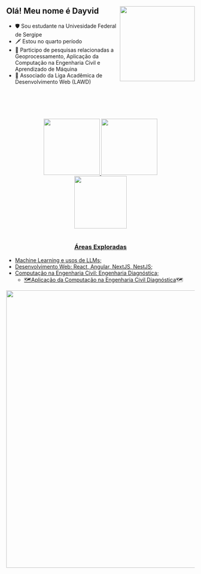 
## Olá! Meu nome é Dayvid <img align="right" src="https://user-images.githubusercontent.com/77745454/153294700-39b68079-4c4f-4129-a115-ec65be6b4a25.png" width="200" />

- 🛡️ Sou estudante na Univesidade Federal de Sergipe
- 🗡️ Estou no quarto período
- 🔬 Participo de pesquisas relacionadas a Geoprocessamento, Aplicação da Computação na Engenharia Civil e Aprendizado de Máquina
- 🔭 Associado da Liga Acadêmica de Desenvolvimento Web (LAWD)

#
<br>
<br>
<br>
 <div align="center">
 <a href="#">
  <img height="150em" src="https://github-readme-stats.vercel.app/api?username=kamatashi&show_icons=true&theme=github_dark&include_all_commits=true&count_private=true"/>
  <img height="150em" src="https://github-readme-stats.vercel.app/api/top-langs/?username=kamatashi&layout=compact&langs_count=8&theme=github_dark"/><br>
  <img align="Escudo_Familia_Santana" src="https://user-images.githubusercontent.com/77745454/153318783-aa0d4001-6955-4848-90f9-ca5e3e66214c.png" width="140" />
   
</div> 

#
<h3 align="center">Áreas Exploradas</h3>
<ul>
 <li>
  Machine Learning e usos de LLMs;
 </li>
 <li>
  Desenvolvimento Web: React, Angular, NextJS, NestJS;
 </li>
 <li>
  Computação na Engenharia Civil: Engenharia Diagnóstica;
  <ul>
   <li>
     🗺️<a href="https://medium.com/@dayvidsan/aplica%C3%A7%C3%A3o-da-computa%C3%A7%C3%A3o-na-engenharia-civil-diagn%C3%B3stica-64a0efb464dc" target="_blank">Aplicação da Computação na Engenharia Civil Diagnóstica</a>🗺️
   </li>
  </ul>
 </li>
</ul>

 <div align="center">
  <img align="Pirate" src="https://images-wixmp-ed30a86b8c4ca887773594c2.wixmp.com/f/6fe91322-e36d-4aca-8d83-41904f9e429f/df59xdq-bd889872-e6eb-45d6-bf03-a00e8e2ec8a0.gif?token=eyJ0eXAiOiJKV1QiLCJhbGciOiJIUzI1NiJ9.eyJzdWIiOiJ1cm46YXBwOjdlMGQxODg5ODIyNjQzNzNhNWYwZDQxNWVhMGQyNmUwIiwiaXNzIjoidXJuOmFwcDo3ZTBkMTg4OTgyMjY0MzczYTVmMGQ0MTVlYTBkMjZlMCIsIm9iaiI6W1t7InBhdGgiOiJcL2ZcLzZmZTkxMzIyLWUzNmQtNGFjYS04ZDgzLTQxOTA0ZjllNDI5ZlwvZGY1OXhkcS1iZDg4OTg3Mi1lNmViLTQ1ZDYtYmYwMy1hMDBlOGUyZWM4YTAuZ2lmIn1dXSwiYXVkIjpbInVybjpzZXJ2aWNlOmZpbGUuZG93bmxvYWQiXX0.tyNW1SqYXkOCRY6tQFkSOLDvJwd1ooOsQGMfWMhnbHM" width="740" />   
</div>
